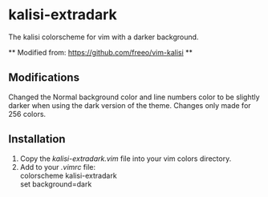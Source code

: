 # kalisi-extradark
The kalisi colorscheme for vim with a darker background.

** Modified from: https://github.com/freeo/vim-kalisi **

## Modifications
Changed the Normal background color and line numbers color to be slightly darker when using the dark version of the theme. Changes only made for 256 colors.

## Installation
1. Copy the *kalisi-extradark.vim* file into your vim colors directory.
2. Add to your *.vimrc* file:  
    colorscheme kalisi-extradark  
    set background=dark
